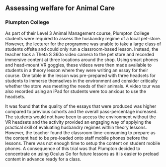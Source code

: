 ## Assessing welfare for Animal Care
### Plumpton College

As part of their Level 3 Animal Management course, Plumpton College students were required to assess the husbandry regime of a local pet-store. However, the lecturer for the programme was unable to take a large class of students offsite and could only run a classroom-based lesson. Instead, the teacher took a Theta S 360o video camera to the pet store and recorded immersive content at three locations around the shop. Using smart phones and head-mount VR goggles, these videos were then made available to students in a theory lesson where they were writing an essay for their course. One table in the lesson was pre-prepared with three headsets for students to immerse themselves in the environment and consider critically whether the store was meeting the needs of their animals. A video tour was also recorded using an iPad for students were too anxious to use the headsets. 

It was found that the quality of the essays that were produced was higher compared to previous cohorts and the overall pass-percentage increased. The students would not have been to access the environment without the VR headsets and the activity provided an engaging way of applying the practical skill of evaluating husbandry regimes within theory lessons. However, the teacher found the classroom time-consuming to prepare as the content had to be pre-loaded onto staff mobile phones before the lessons. There was not enough time to setup the content on student mobile phones. A consequence of this trial was that Plumpton decided to concentrate on using Oculus Go for future lessons as it is easier to preload content in advance ready for a class.
